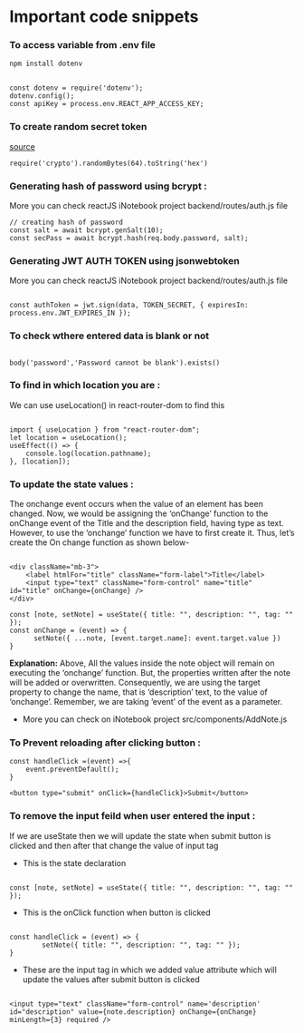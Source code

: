 # Important code snippets



### To access variable from .env file

```bash
npm install dotenv
```

```JS

const dotenv = require('dotenv');
dotenv.config();
const apiKey = process.env.REACT_APP_ACCESS_KEY;
```

### To create random secret token
[source](https://www.digitalocean.com/community/tutorials/nodejs-jwt-expressjs)

```JS
require('crypto').randomBytes(64).toString('hex')
```

### Generating hash of password using bcrypt :

More you can check reactJS iNotebook project backend/routes/auth.js file

```JS
// creating hash of password
const salt = await bcrypt.genSalt(10);
const secPass = await bcrypt.hash(req.body.password, salt);
```

### Generating JWT AUTH TOKEN using jsonwebtoken

More you can check reactJS iNotebook project backend/routes/auth.js file

```JS

const authToken = jwt.sign(data, TOKEN_SECRET, { expiresIn: process.env.JWT_EXPIRES_IN });
```

### To check wthere entered data is blank or not

```JS

body('password','Password cannot be blank').exists()
```


### To find in which location you are :

We can use useLocation() in react-router-dom to find this

```JS

import { useLocation } from "react-router-dom";
let location = useLocation();
useEffect(() => {
    console.log(location.pathname);
}, [location]);
```


### To update the state values :

The onchange event occurs when the value of an element has been changed. Now, we would be assigning the ‘onChange’ function to the onChange event of the Title and the description field, having type as text. However, to use the ‘onchange’ function we have to first create it. Thus, let’s create the On change function as shown below-

```JS

<div className="mb-3">
    <label htmlFor="title" className="form-label">Title</label>
    <input type="text" className="form-control" name="title" id="title" onChange={onChange} />
</div>

const [note, setNote] = useState({ title: "", description: "", tag: "" });
const onChange = (event) => {
      setNote({ ...note, [event.target.name]: event.target.value })
}
```

**Explanation:** Above, All the values inside the note object will remain on executing the ‘onchange’ function. But, the properties written after the note will be added or overwritten. Consequently, we are using the target property to change the name, that is ‘description’ text, to the value of ‘onchange’. Remember, we are taking ‘event’ of the event as a parameter.

- More you can check on iNotebook project src/components/AddNote.js



### To Prevent reloading after clicking button :

```JS
const handleClick =(event) =>{
	event.preventDefault();
}

<button type="submit" onClick={handleClick}>Submit</button>
```


### To remove the input feild when user entered the input :

If we are useState then we will update the state when submit button is clicked and then after that change the value of input tag

* This is the state declaration
```JS

const [note, setNote] = useState({ title: "", description: "", tag: "" });
```

* This is the onClick function when button is clicked
```JS

const handleClick = (event) => {
        setNote({ title: "", description: "", tag: "" });
}
```

* These are the input tag in which we added value attribute which will update the values after submit button is clicked
```JS

<input type="text" className="form-control" name='description' id="description" value={note.description} onChange={onChange} minLength={3} required />
```
	